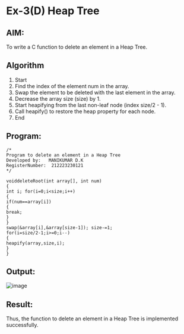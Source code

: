 # Ex-3(D) Heap Tree
## AIM:
To write a C function to delete an element in a Heap Tree.

## Algorithm
1. Start 
2. Find the index of the element num in the array. 
3. Swap the element to be deleted with the last element in the array. 
4. Decrease the array size (size) by 1. 
5. Start heapifying from the last non-leaf node (index size/2 - 1). 
6. Call heapify() to restore the heap property for each node. 
7. End 

## Program:
```
/*
Program to delete an element in a Heap Tree
Developed by:   MANIKUMAR D.K
RegisterNumber:  212223230121
*/

voiddeleteRoot(int array[], int num)
{
int i; for(i=0;i<size;i++)
{
if(num==array[i])
{
break;
}
}
swap(&array[i],&array[size-1]); size-=1;
for(i=size/2-1;i>=0;i--)
{
heapify(array,size,i);
}
}

```

## Output:

![image](https://github.com/user-attachments/assets/c012f1d6-59bd-48a2-b037-46a69ac26280)


## Result:
Thus, the function to delete an element in a Heap Tree is implemented successfully.
